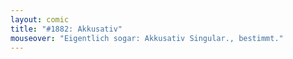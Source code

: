 ```yaml
---
layout: comic
title: "#1882: Akkusativ"
mouseover: "Eigentlich sogar: Akkusativ Singular., bestimmt."
---
```

